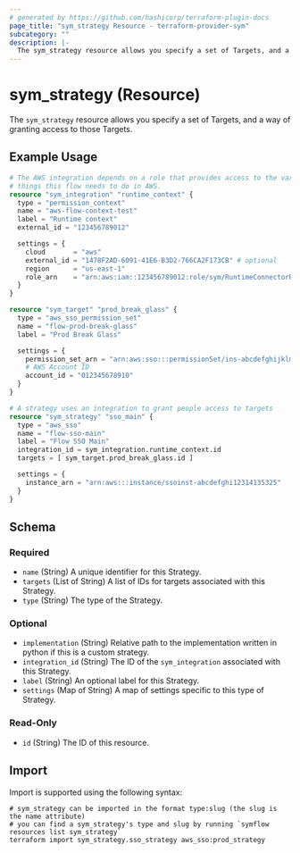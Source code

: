 ```yaml
---
# generated by https://github.com/hashicorp/terraform-plugin-docs
page_title: "sym_strategy Resource - terraform-provider-sym"
subcategory: ""
description: |-
  The sym_strategy resource allows you specify a set of Targets, and a way of granting access to those Targets.
---
```


# sym_strategy (Resource)

The `sym_strategy` resource allows you specify a set of Targets, and a way of granting access to those Targets.

## Example Usage

```terraform
# The AWS integration depends on a role that provides access to the various
# things this flow needs to do in AWS.
resource "sym_integration" "runtime_context" {
  type = "permission_context"
  name = "aws-flow-context-test"
  label = "Runtime context"
  external_id = "123456789012"

  settings = {
    cloud       = "aws"
    external_id = "1478F2AD-6091-41E6-B3D2-766CA2F173CB" # optional
    region      = "us-east-1"
    role_arn    = "arn:aws:iam::123456789012:role/sym/RuntimeConnectorRole"
  }
}

resource "sym_target" "prod_break_glass" {
  type = "aws_sso_permission_set"
  name = "flow-prod-break-glass"
  label = "Prod Break Glass"

  settings = {
    permission_set_arn = "arn:aws:sso:::permissionSet/ins-abcdefghijklmnop/ps-2"
    # AWS Account ID
    account_id = "012345678910"
  }
}

# A strategy uses an integration to grant people access to targets
resource "sym_strategy" "sso_main" {
  type = "aws_sso"
  name = "flow-sso-main"
  label = "Flow SSO Main"
  integration_id = sym_integration.runtime_context.id
  targets = [ sym_target.prod_break_glass.id ]

  settings = {
    instance_arn = "arn:aws:::instance/ssoinst-abcdefghi12314135325"
  }
}
```

<!-- schema generated by tfplugindocs -->
## Schema

### Required

- `name` (String) A unique identifier for this Strategy.
- `targets` (List of String) A list of IDs for targets associated with this Strategy.
- `type` (String) The type of the Strategy.

### Optional

- `implementation` (String) Relative path to the implementation written in python if this is a custom strategy.
- `integration_id` (String) The ID of the `sym_integration` associated with this Strategy.
- `label` (String) An optional label for this Strategy.
- `settings` (Map of String) A map of settings specific to this type of Strategy.

### Read-Only

- `id` (String) The ID of this resource.

## Import

Import is supported using the following syntax:

```shell
# sym_strategy can be imported in the format type:slug (the slug is the name attribute)
# you can find a sym_strategy's type and slug by running `symflow resources list sym_strategy`
terraform import sym_strategy.sso_strategy aws_sso:prod_strategy
```
